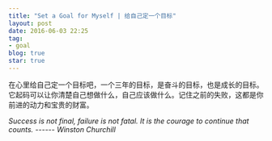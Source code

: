 ```yaml
---
title: "Set a Goal for Myself | 给自己定一个目标"
layout: post
date: 2016-06-03 22:25
tag:
- goal
blog: true
star: true
---
```


在心里给自己定一个目标吧，一个三年的目标，是奋斗的目标，也是成长的目标。它起码可以让你清楚自己想做什么，自己应该做什么。记住之前的失败，这都是你前进的动力和宝贵的财富。

<span class="evidence">*Success is not final, failure is not fatal. It is the courage to continue that counts.        ------ Winston Churchill*</span>
